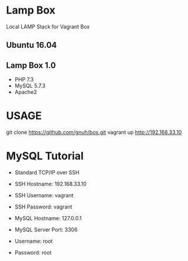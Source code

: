 # Lamp Box

Local LAMP Stack for Vagrant Box

## Ubuntu 16.04
## Lamp Box 1.0
* PHP 7.3
* MySQL 5.7.3
* Apache2

# USAGE
git clone https://github.com/gnuh/box.git
vagrant up
http://192.168.33.10

# MySQL Tutorial
- Standard TCP/IP over SSH
- SSH Hostname: 192.168.33.10
- SSH Username: vagrant
- SSH Password: vagrant

- MySQL Hostname: 127.0.0.1
- MySQL Server Port: 3306
- Username: root
- Password: root
